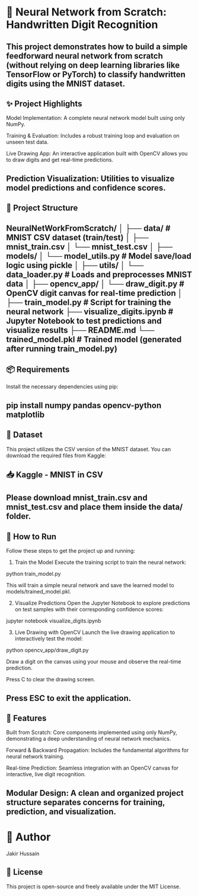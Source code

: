 # **🧠 Neural Network from Scratch: Handwritten Digit Recognition**
This project demonstrates how to build a simple feedforward neural network from scratch (without relying on deep learning libraries like TensorFlow or PyTorch) to classify handwritten digits using the MNIST dataset.
---
## **✨ Project Highlights**
Model Implementation: A complete neural network model built using only NumPy.

Training & Evaluation: Includes a robust training loop and evaluation on unseen test data.

Live Drawing App: An interactive application built with OpenCV allows you to draw digits and get real-time predictions.

Prediction Visualization: Utilities to visualize model predictions and confidence scores.
---
## **📁 Project Structure**
NeuralNetWorkFromScratch/
│
├── data/ # MNIST CSV dataset (train/test)
│ ├── mnist_train.csv
│ └── mnist_test.csv
│
├── models/
│ └── model_utils.py # Model save/load logic using pickle
│
├── utils/
│ └── data_loader.py # Loads and preprocesses MNIST data
│
├── opencv_app/
│ └── draw_digit.py # OpenCV digit canvas for real-time prediction
│
├── train_model.py # Script for training the neural network
├── visualize_digits.ipynb # Jupyter Notebook to test predictions and visualize results
├── README.md
└── trained_model.pkl # Trained model (generated after running train_model.py)
---
## **📦 Requirements**
Install the necessary dependencies using pip:

pip install numpy pandas opencv-python matplotlib
---
## **🧪 Dataset**
This project utilizes the CSV version of the MNIST dataset. You can download the required files from Kaggle:

## **📥 Kaggle - MNIST in CSV**

Please download mnist_train.csv and mnist_test.csv and place them inside the data/ folder.
---
## **🚀 How to Run**
Follow these steps to get the project up and running:

1. Train the Model
Execute the training script to train the neural network:

python train_model.py

This will train a simple neural network and save the learned model to models/trained_model.pkl.

2. Visualize Predictions
Open the Jupyter Notebook to explore predictions on test samples with their corresponding confidence scores:

jupyter notebook visualize_digits.ipynb

3. Live Drawing with OpenCV
Launch the live drawing application to interactively test the model:

python opencv_app/draw_digit.py

Draw a digit on the canvas using your mouse and observe the real-time prediction.

Press C to clear the drawing screen.

Press ESC to exit the application.
---
## **📌 Features**
Built from Scratch: Core components implemented using only NumPy, demonstrating a deep understanding of neural network mechanics.

Forward & Backward Propagation: Includes the fundamental algorithms for neural network training.

Real-time Prediction: Seamless integration with an OpenCV canvas for interactive, live digit recognition.

Modular Design: A clean and organized project structure separates concerns for training, prediction, and visualization.
---
# **🤖 Author**
Jakir Hussain

## **📄 License**
This project is open-source and freely available under the MIT License.

